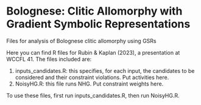 # Bolognese: Clitic Allomorphy with Gradient Symbolic Representations
Files for analysis of Bolognese clitic allomorphy using GSRs

Here you can find R files for Rubin & Kaplan (2023), a presentation at WCCFL 41. The files included are:

1. inputs_candidates.R: this specifies, for each input, the candidates to be considered and their constraint violations.  Put activities here.
2. NoisyHG.R: this file runs NHG.  Put constraint weights here.

To use these files, first run inputs_candidates.R, then run NoisyHG.R.
